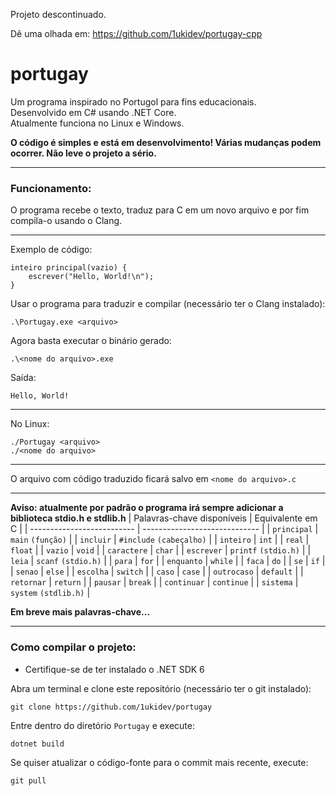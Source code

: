 Projeto descontinuado.

Dê uma olhada em: https://github.com/1ukidev/portugay-cpp

# portugay
Um programa inspirado no Portugol para fins educacionais.<br>
Desenvolvido em C# usando .NET Core.<br>
Atualmente funciona no Linux e Windows.

**O código é simples e está em desenvolvimento! Várias mudanças podem ocorrer. Não leve o projeto a sério.**

---

### Funcionamento:
O programa recebe o texto, traduz para C em um novo arquivo e por fim compila-o usando o Clang.

---

Exemplo de código:
```
inteiro principal(vazio) {
    escrever("Hello, World!\n");
}
```

Usar o programa para traduzir e compilar (necessário ter o Clang instalado):
```
.\Portugay.exe <arquivo>
```

Agora basta executar o binário gerado:
```
.\<nome do arquivo>.exe
```

Saída:
```
Hello, World!
```

---

No Linux:
```
./Portugay <arquivo>
./<nome do arquivo>
```

---

O arquivo com código traduzido ficará salvo em ``<nome do arquivo>.c``

---

**Aviso: atualmente por padrão o programa irá sempre adicionar a biblioteca stdio.h e stdlib.h**
| Palavras-chave disponíveis | Equivalente em C              |
| -------------------------- | ----------------------------- |
| ``principal``              | ``main`` ``(função)``         |
| ``incluir``                | ``#include`` ``(cabeçalho)``  |
| ``inteiro``                | ``int``                       |
| ``real``                   | ``float``                     |
| ``vazio``                  | ``void``                      |
| ``caractere``              | ``char``                      |
| ``escrever``               | ``printf`` ``(stdio.h)``      |
| ``leia``                   | ``scanf`` ``(stdio.h)``       |
| ``para``                   | ``for``                       |
| ``enquanto``               | ``while``                     |
| ``faca``                   | ``do``                        |
| ``se``                     | ``if``                        |
| ``senao``                  | ``else``                      |
| ``escolha``                | ``switch``                    |
| ``caso``                   | ``case``                      |
| ``outrocaso``              | ``default``                   |
| ``retornar``               | ``return``                    |
| ``pausar``                 | ``break``                     |
| ``continuar``              | ``continue``                  |
| ``sistema``                | ``system`` ``(stdlib.h)``     |

**Em breve mais palavras-chave...**

---

### Como compilar o projeto:
- Certifique-se de ter instalado o .NET SDK 6

Abra um terminal e clone este repositório (necessário ter o git instalado):
```
git clone https://github.com/1ukidev/portugay
```

Entre dentro do diretório ``Portugay`` e execute:
```
dotnet build
```

Se quiser atualizar o código-fonte para o commit mais recente, execute:
```
git pull
```
